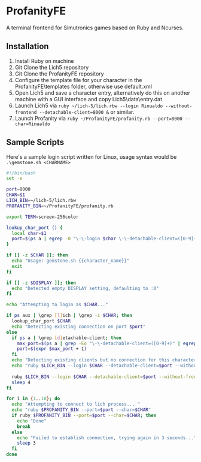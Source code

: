 # ProfanityFE
A terminal frontend for Simutronics games based on Ruby and Ncurses.

## Installation
1. Install Ruby on machine
2. Git Clone the Lich5 repository
3. Git Clone the ProfanityFE repository
4. Configure the template file for your character in the ProfanityFE\templates folder, otherwise use default.xml
5. Open Lich5 and save a character entry, alternatively do this on another machine with a GUI interface and copy Lich5\data\entry.dat
6. Launch Lich5 via `ruby ~/lich-5/lich.rbw --login Rinualdo --without-frontend --detachable-client=8000 &` or similar.
7. Launch Profanity via `ruby ~/ProfanityFE/profanity.rb --port=8000 --char=Rinualdo`

## Sample Scripts
Here's a sample login script written for Linux, usage syntax would be `.\gemstone.sh <CHARNAME>`
```bash
#!/bin/bash
set -e

port=8000
CHAR=$1
LICH_BIN=~/lich-5/lich.rbw
PROFANITY_BIN=~/ProfanityFE/profanity.rb

export TERM=screen-256color

lookup_char_port () {
  local char=$1
  port=$(ps a | egrep -0 "\-\-login $char \-\-detachable-client=([0-9]+)" | egrep -o "[0-9]+" | sort | tail -n1)
}

if [[ -z $CHAR ]]; then
  echo "Usage: gemstone.sh {{character_name}}"
  exit
fi

if [[ -z $DISPLAY ]]; then
  echo "Detected empty DISPLAY setting, defaulting to :0"
fi

echo "Attempting to login as $CHAR..."

if ps aux | \grep [l]ich | \grep -i $CHAR; then
  lookup_char_port $CHAR
  echo "Detecting existing connection on port $port"
else
  if ps a | \grep [d]etachable-client; then
    max_port=$(ps a | grep -Eo "\-\-detachable-client=([0-9]+)" | egrep -o "[0-9]+" | sort | tail -n1)
    port=$(expr $max_port + 1)
  fi
  echo "Detecting existing clients but no connection for this character. Using Port[$port]"
  echo "ruby $LICH_BIN --login $CHAR --detachable-client=$port --without-frontend 2> /dev/null &"
  
  ruby $LICH_BIN --login $CHAR --detachable-client=$port --without-frontend 2> /dev/null &
  sleep 4
fi

for i in {1..10}; do
  echo "Attempting to connect to lich process... "
  echo "ruby $PROFANITY_BIN --port=$port --char=$CHAR"
  if ruby $PROFANITY_BIN --port=$port --char=$CHAR; then
    echo "Done"
    break
  else
    echo "Failed to establish connection, trying again in 3 seconds..."
    sleep 3
  fi
done
```
